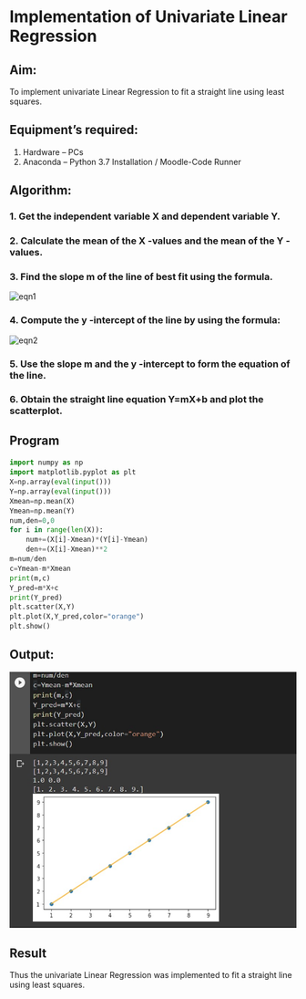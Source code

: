 # Implementation of Univariate Linear Regression
## Aim:
To implement univariate Linear Regression to fit a straight line using least squares.
## Equipment’s required:
1.	Hardware – PCs
2.	Anaconda – Python 3.7 Installation / Moodle-Code Runner
## Algorithm:
### 1.	Get the independent variable X and dependent variable Y.
### 2.	Calculate the mean of the X -values and the mean of the Y -values.
### 3.	Find the slope m of the line of best fit using the formula.
![eqn1](./eq1.jpg)
### 4.	Compute the y -intercept of the line by using the formula:
![eqn2](./eq2.jpg)  
### 5.	Use the slope m and the y -intercept to form the equation of the line.
### 6.	Obtain the straight line equation Y=mX+b and plot the scatterplot.
## Program
```python
import numpy as np
import matplotlib.pyplot as plt
X=np.array(eval(input()))
Y=np.array(eval(input()))
Xmean=np.mean(X)
Ymean=np.mean(Y)
num,den=0,0
for i in range(len(X)):
    num+=(X[i]-Xmean)*(Y[i]-Ymean)
    den+=(X[i]-Xmean)**2
m=num/den
c=Ymean-m*Xmean
print(m,c)
Y_pred=m*X+c
print(Y_pred)
plt.scatter(X,Y)
plt.plot(X,Y_pred,color="orange")
plt.show()
```
## Output:
![output](./Screenshot%202023-01-24%20195906.jpg)

## Result
Thus the univariate Linear Regression was implemented to fit a straight line using least squares.
